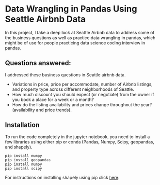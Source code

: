 # Data Wrangling in Pandas Using Seattle Airbnb Data

In this project, I take a deep look at Seattle Airbnb data to address some of the business questions as well as practice data wrangling in pandas, which might be of use for people practicing data science coding interview in pandas.

## Questions answered:
I addressed these business questions in Seattle airbnb data.
* Variations in price, price per accommodate, number of Airbnb listings, and property type across different neighborhoods of Seattle.
* How much discount you should expect (or negotiate) from the owner if you book a place for a week or a month?
* How do the listing availability and prices change throughout the year? (availability and price trends).

## Installation

To run the code completely in the jupyter notebook, you need to install a few libraries using either pip or conda (Pandas, Numpy, Scipy, geopandas, and shapely).
```
pip install numpy
pip install geopandas
pip install numpy
pip install scipy
```
For instructions on installing shapely using pip click [here](https://towardsdatascience.com/install-shapely-on-windows-72b6581bb46c).

